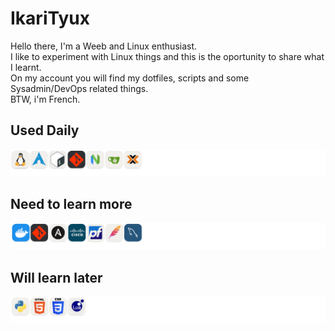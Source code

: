 # IkariTyux
Hello there,
I'm a Weeb and Linux enthusiast.<br/>
I like to experiment with Linux things and this is the oportunity to share what I learnt.<br/>
On my account you will find my dotfiles, scripts and some Sysadmin/DevOps related things.<br/>
BTW, i'm French.

## Used Daily
![known](img/known.png)

## Need to learn more
![learn](img/learn.png)

## Will learn later
![learn-later](img/learn-later.png)
